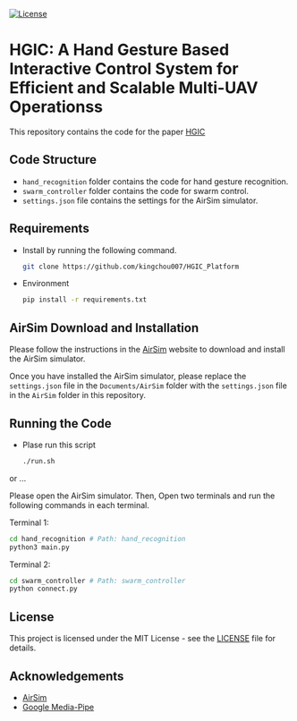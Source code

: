[![License](https://img.shields.io/badge/License-MIT-blue.svg)](LICENSE)

# HGIC: A Hand Gesture Based Interactive Control System for Efficient and Scalable Multi-UAV Operationss

This repository contains the code for the paper [HGIC](https://sites.bu.edu/mrs2023/program/list-of-accepted-papers-and-presentations/)

## Code Structure

* `hand_recognition` folder contains the code for hand gesture recognition.
* `swarm_controller` folder contains the code for swarm control.
* `settings.json` file contains the settings for the AirSim simulator.

<!-- GETTING STARTED -->

## Requirements
* Install by running the following command.
  ```sh
  git clone https://github.com/kingchou007/HGIC_Platform
  ```
* Environment
  ```sh
  pip install -r requirements.txt
  ```

## AirSim Download and Installation

Please follow the instructions in the [AirSim](https://microsoft.github.io/AirSim/) website to download and install the AirSim simulator.

Once you have installed the AirSim simulator, please replace the `settings.json` file in the `Documents/AirSim` folder with the `settings.json` file in the `AirSim` folder in this repository.

## Running the Code
* Plase run this script
  ```sh
  ./run.sh
  ```
or ...

Please open the AirSim simulator. Then, Open two terminals and run the following commands in each terminal.

Terminal 1:

```sh
cd hand_recognition # Path: hand_recognition
python3 main.py
```

Terminal 2:

```sh
cd swarm_controller # Path: swarm_controller
python connect.py
```

## License

This project is licensed under the MIT License - see the [LICENSE](LICENSE) file for details.

## Acknowledgements

* [AirSim](https://github.com/microsoft/AirSim)
* [Google Media-Pipe](https://github.com/google/mediapipe)
